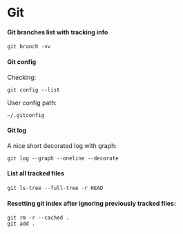 # Git

#### Git branches list with tracking info

```
git branch -vv
```

#### Git config

Checking:

```
git config --list
```

User config path:

```
~/.gitconfig
```

#### Git log

A nice short decorated log with graph:

```
git log --graph --oneline --decorate
```

#### List all tracked files

```
git ls-tree --full-tree -r HEAD
```

#### Resetting git index after ignoring previously tracked files:

```
git rm -r --cached .
git add .
```